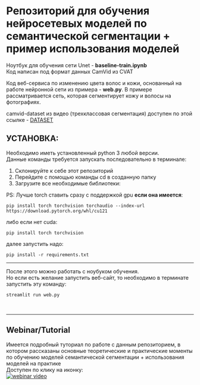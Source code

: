 # Репозиторий для обучения нейросетевых моделей по семантической сегментации + пример использования моделей 


Ноутбук для обучения сети Unet - __baseline-train.ipynb__ \
Код написан под формат данных CamVid из CVAT

Код веб-сервиса по изменению цвета волос и кожи, основанный на работе нейронной сети из примера - __web.py__. В примере рассматривается сеть, которая сегментирует кожу и волосы на фотографиях. 

camvid-dataset из видео (трехклассовая сегментация) доступен по этой ссылке - [DATASET](https://drive.google.com/file/d/1Vezw0oGxn8eUMMiH7StNgA1EtYfLev0l/view?usp=sharing)


## __УСТАНОВКА:__
Необходимо иметь установленный python 3 любой версии. \
Данные команды требуется запускать последовательно в терминале:
1. Склонируйте к себе этот репозиторий 
2. Перейдите с помощью команды cd в созданную папку 
3. Загрузите все необходимые библиотеки: 

PS: Лучше torch ставить сразу с поддержкой gpu __если она имеется__: 
```
pip install torch torchvision torchaudio --index-url https://download.pytorch.org/whl/cu121
```
либо если нет cuda:
```
pip install torch torchvision
```
далее запустить надо:
```
pip install -r requirements.txt
```
---

После этого можно работать с ноубуком обучения.\
Но если есть желание запустить веб-сайт, то необходимо в терминате запустить эту команду:
```
streamlit run web.py
```


<br/>

---

## Webinar/Tutorial
Имеется подробный туториал по работе с данным репозиторием, в котором рассказаны основные теоретические и практические моменты по обучению моделей семантической сегментации + использования моделей на практике\
Доступен по клику на иконку:\
[![webinar video](https://i.ytimg.com/vi/Y9CBkdhGwqI/hqdefault.jpg?sqp=-oaymwEcCNACELwBSFXyq4qpAw4IARUAAIhCGAFwAcABBg==&rs=AOn4CLAfkTYExZ1EY14PZUplrzdi0FaGLg)](https://www.youtube.com/channel/UCJG413_ZLkiE5f_OMyGv5KQ)


